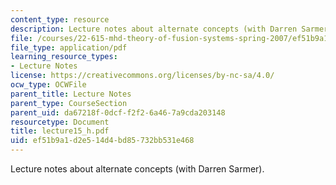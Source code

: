 ```yaml
---
content_type: resource
description: Lecture notes about alternate concepts (with Darren Sarmer).
file: /courses/22-615-mhd-theory-of-fusion-systems-spring-2007/ef51b9a1d2e514d4bd85732bb531e468_lecture15_h.pdf
file_type: application/pdf
learning_resource_types:
- Lecture Notes
license: https://creativecommons.org/licenses/by-nc-sa/4.0/
ocw_type: OCWFile
parent_title: Lecture Notes
parent_type: CourseSection
parent_uid: da67218f-0dcf-f2f2-6a46-7a9cda203148
resourcetype: Document
title: lecture15_h.pdf
uid: ef51b9a1-d2e5-14d4-bd85-732bb531e468
---
```

Lecture notes about alternate concepts (with Darren Sarmer).